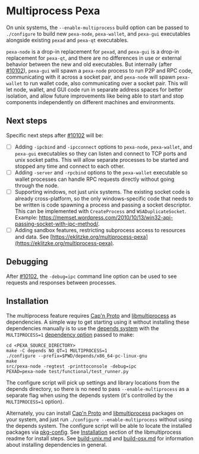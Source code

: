 # Multiprocess Pexa

On unix systems, the `--enable-multiprocess` build option can be passed to `./configure` to build new `pexa-node`, `pexa-wallet`, and `pexa-gui` executables alongside existing `pexad` and `pexa-qt` executables.

`pexa-node` is a drop-in replacement for `pexad`, and `pexa-gui` is a drop-in replacement for `pexa-qt`, and there are no differences in use or external behavior between the new and old executables. But internally (after [#10102](https://github.com/pexa/pexa/pull/10102)), `pexa-gui` will spawn a `pexa-node` process to run P2P and RPC code, communicating with it across a socket pair, and `pexa-node` will spawn `pexa-wallet` to run wallet code, also communicating over a socket pair. This will let node, wallet, and GUI code run in separate address spaces for better isolation, and allow future improvements like being able to start and stop components independently on different machines and environments.

## Next steps

Specific next steps after [#10102](https://github.com/pexa/pexa/pull/10102) will be:

- [ ] Adding `-ipcbind` and `-ipcconnect` options to `pexa-node`, `pexa-wallet`, and `pexa-gui` executables so they can listen and connect to TCP ports and unix socket paths. This will allow separate processes to be started and stopped any time and connect to each other.
- [ ] Adding `-server` and `-rpcbind` options to the `pexa-wallet` executable so wallet processes can handle RPC requests directly without going through the node.
- [ ] Supporting windows, not just unix systems. The existing socket code is already cross-platform, so the only windows-specific code that needs to be written is code spawning a process and passing a socket descriptor. This can be implemented with `CreateProcess` and `WSADuplicateSocket`. Example: https://memset.wordpress.com/2010/10/13/win32-api-passing-socket-with-ipc-method/.
- [ ] Adding sandbox features, restricting subprocess access to resources and data. See [https://eklitzke.org/multiprocess-pexa](https://eklitzke.org/multiprocess-pexa).

## Debugging

After [#10102](https://github.com/pexa/pexa/pull/10102), the `-debug=ipc` command line option can be used to see requests and responses between processes.

## Installation

The multiprocess feature requires [Cap'n Proto](https://capnproto.org/) and [libmultiprocess](https://github.com/chaincodelabs/libmultiprocess) as dependencies. A simple way to get starting using it without installing these dependencies manually is to use the [depends system](../depends) with the `MULTIPROCESS=1` [dependency option](../depends#dependency-options) passed to make:

```
cd <PEXA_SOURCE_DIRECTORY>
make -C depends NO_QT=1 MULTIPROCESS=1
./configure --prefix=$PWD/depends/x86_64-pc-linux-gnu
make
src/pexa-node -regtest -printtoconsole -debug=ipc
PEXAD=pexa-node test/functional/test_runner.py
```

The configure script will pick up settings and library locations from the depends directory, so there is no need to pass `--enable-multiprocess` as a separate flag when using the depends system (it's controlled by the `MULTIPROCESS=1` option).

Alternately, you can install [Cap'n Proto](https://capnproto.org/) and [libmultiprocess](https://github.com/chaincodelabs/libmultiprocess) packages on your system, and just run `./configure --enable-multiprocess` without using the depends system. The configure script will be able to locate the installed packages via [pkg-config](https://www.freedesktop.org/wiki/Software/pkg-config/). See [Installation](https://github.com/chaincodelabs/libmultiprocess#installation) section of the libmultiprocess readme for install steps. See [build-unix.md](build-unix.md) and [build-osx.md](build-osx.md) for information about installing dependencies in general.
